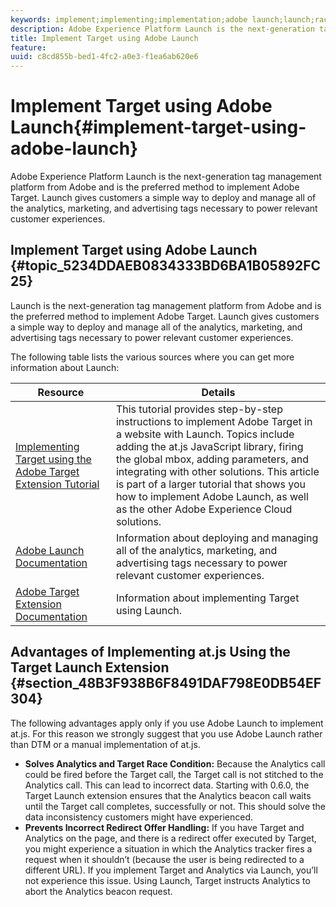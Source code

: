 ```yaml
---
keywords: implement;implementing;implementation;adobe launch;launch;race;redirect;experience platform launch
description: Adobe Experience Platform Launch is the next-generation tag management platform from Adobe and is the preferred method to implement Adobe Target. Launch gives customers a simple way to deploy and manage all of the analytics, marketing, and advertising tags necessary to power relevant customer experiences.
title: Implement Target using Adobe Launch
feature: 
uuid: c8cd855b-bed1-4fc2-a0e3-f1ea6ab620e6
---
```


# Implement Target using Adobe Launch{#implement-target-using-adobe-launch}

Adobe Experience Platform Launch is the next-generation tag management platform from Adobe and is the preferred method to implement Adobe Target. Launch gives customers a simple way to deploy and manage all of the analytics, marketing, and advertising tags necessary to power relevant customer experiences.

## Implement Target using Adobe Launch {#topic_5234DDAEB0834333BD6BA1B05892FC25}

Launch is the next-generation tag management platform from Adobe and is the preferred method to implement Adobe Target. Launch gives customers a simple way to deploy and manage all of the analytics, marketing, and advertising tags necessary to power relevant customer experiences. 

The following table lists the various sources where you can get more information about Launch:

| Resource | Details |
|--- |--- |
|[Implementing Target using the Adobe Target Extension Tutorial](https://docs.adobe.com/content/help/en/experience-cloud/implementing-in-websites-with-launch/implement-solutions/target.html)|This tutorial provides step-by-step instructions to implement Adobe Target in a website with Launch. Topics include adding the at.js JavaScript library, firing the global mbox, adding parameters, and integrating with other solutions. This article is part of a larger tutorial that shows you how to implement Adobe Launch, as well as the other Adobe Experience Cloud solutions.|
|[Adobe Launch Documentation](https://docs.adobe.com/content/help/en/launch/using/intro/get-started/quick-start.html)|Information about deploying and managing all of the analytics, marketing, and advertising tags necessary to power relevant customer experiences.|
|[Adobe Target Extension Documentation](https://docs.adobe.com/content/help/en/launch/using/extensions-ref/adobe-extension/target-extension/overview.html)|Information about implementing Target using Launch.|

## Advantages of Implementing at.js Using the Target Launch Extension {#section_48B3F938B6F8491DAF798E0DB54EF304}

The following advantages apply only if you use Adobe Launch to implement at.js. For this reason we strongly suggest that you use Adobe Launch rather than DTM or a manual implementation of at.js.

* **Solves Analytics and Target Race Condition:** Because the Analytics call could be fired before the Target call, the Target call is not stitched to the Analytics call. This can lead to incorrect data. Starting with 0.6.0, the Target Launch extension ensures that the Analytics beacon call waits until the Target call completes, successfully or not. This should solve the data inconsistency customers might have experienced. 
* **Prevents Incorrect Redirect Offer Handling:** If you have Target and Analytics on the page, and there is a redirect offer executed by Target, you might experience a situation in which the Analytics tracker fires a request when it shouldn’t (because the user is being redirected to a different URL). If you implement Target and Analytics via Launch, you’ll not experience this issue. Using Launch, Target instructs Analytics to abort the Analytics beacon request.
